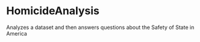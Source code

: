# HomicideAnalysis
Analyzes a dataset and then answers questions about the Safety of State in America
